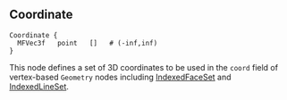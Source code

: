 ## Coordinate

```
Coordinate {
  MFVec3f   point   []   # (-inf,inf)
}
```

This node defines a set of 3D coordinates to be used in the `coord` field of
vertex-based `Geometry` nodes including [IndexedFaceSet](indexedfaceset.md) and
[IndexedLineSet](indexedlineset.md).

